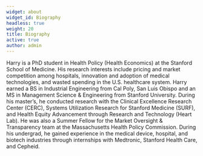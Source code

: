 ```yaml
---
widget: about
widget_id: Biography
headless: true
weight: 20
title: Biography
active: true
author: admin
---
```

Harry is a PhD student in Health Policy (Health Economics) at the Stanford School of Medicine. His research interests include pricing and market competition among hospitals, innovation and adoption of medical technologies, and wasted spending in the U.S. healthcare system. Harry earned a BS in Industrial Engineering from Cal Poly, San Luis Obispo and an MS in Management Science & Engineering from Stanford University. During his master’s, he conducted research with the Clinical Excellence Research Center (CERC), Systems Utilization Research for Stanford Medicine (SURF), and Health Equity Advancement through Research and Technology (Heart Lab). He was also a Summer Fellow for the Market Oversight & Transparency team at the Massachusetts Health Policy Commission. During his undergrad, he gained experience in the medical device, hospital, and biotech industries through internships with Medtronic, Stanford Health Care, and Cepheid.